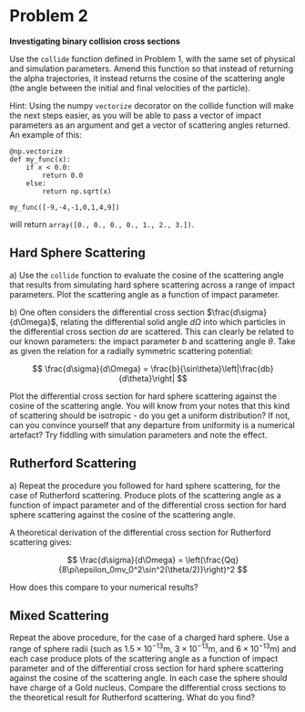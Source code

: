 # Problem 2

**Investigating binary collision cross sections**

Use the `collide` function defined in Problem 1, with the same set of physical and simulation parameters. Amend this function so that instead of returning the alpha trajectories, it instead returns the cosine of the scattering angle (the angle between the initial and final velocities of the particle). 

Hint: Using the numpy `vectorize` decorator on the collide function will make the next steps easier, as you will be able to pass a vector of impact parameters as an argument and get a vector of scattering angles returned. An example of this:

```{code-block} python
@np.vectorize
def my_func(x):
    if x < 0.0:
    	return 0.0
    else:
    	return np.sqrt(x)

my_func([-9,-4,-1,0,1,4,9])
```
will return `array([0., 0., 0., 0., 1., 2., 3.])`. 

## Hard Sphere Scattering

a) Use the `collide` function to evaluate the cosine of the scattering angle that results from simulating hard sphere scattering across a range of impact parameters. Plot the scattering angle as a function of impact parameter.

b) One often considers the differential cross section $\frac{d\sigma}{d\Omega}$, relating the differential solid angle $d\Omega$ into which particles in the differential cross section $d\sigma$ are scattered. This can clearly be related to our known parameters: the impact parameter $b$ and scattering angle $\theta$. Take as given the relation for a radially symmetric scattering potential:

$$ \frac{d\sigma}{d\Omega} = \frac{b}{\sin\theta}\left|\frac{db}{d\theta}\right| $$

Plot the differential cross section for hard sphere scattering against the cosine of the scattering angle. You will know from your notes that this kind of scattering should be isotropic - do you get a uniform distribution? If not, can you convince yourself that any departure from uniformity is a numerical artefact? Try fiddling with simulation parameters and note the effect.

## Rutherford Scattering

a) Repeat the procedure you followed for hard sphere scattering, for the case of Rutherford scattering. Produce plots of the scattering angle as a function of impact parameter and of the differential cross section for hard sphere scattering against the cosine of the scattering angle. 

A theoretical derivation of the differential cross section for Rutherford scattering gives:

$$ \frac{d\sigma}{d\Omega} = \left(\frac{Qq}{8\pi\epsilon_0mv_0^2\sin^2(\theta/2)}\right)^2 $$

How does this compare to your numerical results?

## Mixed Scattering

Repeat the above procedure, for the case of a charged hard sphere. Use a range of sphere radii (such as $1.5\times10^{-13}$m, $3\times10^{-13}$m, and $6\times10^{-13}$m) and each case produce plots of the scattering angle as a function of impact parameter and of the differential cross section for hard sphere scattering against the cosine of the scattering angle. In each case the sphere should have charge of a Gold nucleus. Compare the differential cross sections to the theoretical result for Rutherford scattering. What do you find?
